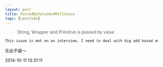 ```yaml
---
layout: post
title: PassedByValueAndRefInJava
tags: [LeetCode]
---
```


> String, Wrapper and Primitive is passed by value

```c
This issue is met on an interview, I need to deal with big add based on linkedlist.Given carry-out, we need to pass num,num and carry to add method, at that time I thought, that I can use Integer to pass the carry and it will passed by ref, the interviewer ask me how can you pass this way, and I told him because it is an object...I find this grammer issue when I code it on machine.Any way, I got the offer, fighting~   
```

乐此不疲～

2014-10-11 13:31:11
